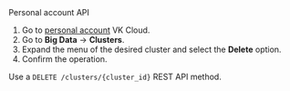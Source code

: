 <tabs>
<tablist>
<tab>Personal account</tab>
<tab>API</tab>
</tablist>
<tabpanel>

1. Go to [personal account](https://mcs.mail.ru/app/en) VK Cloud.
1. Go to **Big Data** → **Clusters**.
1. Expand the menu of the desired cluster and select the **Delete** option.
1. Confirm the operation.

</tabpanel>
<tabpanel>

Use a `DELETE /clusters/{cluster_id}` REST API method.

</tabpanel>
</tabs>
